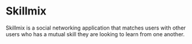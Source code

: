 # Skillmix
Skillmix is a social networking application that matches users with other users who has a mutual skill they are looking to learn from one another.

